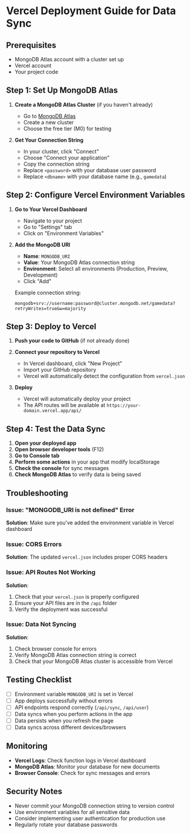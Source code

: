 # Vercel Deployment Guide for Data Sync

## Prerequisites
- MongoDB Atlas account with a cluster set up
- Vercel account
- Your project code

## Step 1: Set Up MongoDB Atlas

1. **Create a MongoDB Atlas Cluster** (if you haven't already)
   - Go to [MongoDB Atlas](https://cloud.mongodb.com)
   - Create a new cluster
   - Choose the free tier (M0) for testing

2. **Get Your Connection String**
   - In your cluster, click "Connect"
   - Choose "Connect your application"
   - Copy the connection string
   - Replace `<password>` with your database user password
   - Replace `<dbname>` with your database name (e.g., `gamedata`)

## Step 2: Configure Vercel Environment Variables

1. **Go to Your Vercel Dashboard**
   - Navigate to your project
   - Go to "Settings" tab
   - Click on "Environment Variables"

2. **Add the MongoDB URI**
   - **Name**: `MONGODB_URI`
   - **Value**: Your MongoDB Atlas connection string
   - **Environment**: Select all environments (Production, Preview, Development)
   - Click "Add"

   Example connection string:
   ```
   mongodb+srv://username:password@cluster.mongodb.net/gamedata?retryWrites=true&w=majority
   ```

## Step 3: Deploy to Vercel

1. **Push your code to GitHub** (if not already done)
2. **Connect your repository to Vercel**
   - In Vercel dashboard, click "New Project"
   - Import your GitHub repository
   - Vercel will automatically detect the configuration from `vercel.json`

3. **Deploy**
   - Vercel will automatically deploy your project
   - The API routes will be available at `https://your-domain.vercel.app/api/`

## Step 4: Test the Data Sync

1. **Open your deployed app**
2. **Open browser developer tools** (F12)
3. **Go to Console tab**
4. **Perform some actions** in your app that modify localStorage
5. **Check the console** for sync messages
6. **Check MongoDB Atlas** to verify data is being saved

## Troubleshooting

### Issue: "MONGODB_URI is not defined" Error
**Solution**: Make sure you've added the environment variable in Vercel dashboard

### Issue: CORS Errors
**Solution**: The updated `vercel.json` includes proper CORS headers

### Issue: API Routes Not Working
**Solution**: 
1. Check that your `vercel.json` is properly configured
2. Ensure your API files are in the `/api` folder
3. Verify the deployment was successful

### Issue: Data Not Syncing
**Solution**:
1. Check browser console for errors
2. Verify MongoDB Atlas connection string is correct
3. Check that your MongoDB Atlas cluster is accessible from Vercel

## Testing Checklist

- [ ] Environment variable `MONGODB_URI` is set in Vercel
- [ ] App deploys successfully without errors
- [ ] API endpoints respond correctly (`/api/sync`, `/api/user`)
- [ ] Data syncs when you perform actions in the app
- [ ] Data persists when you refresh the page
- [ ] Data syncs across different devices/browsers

## Monitoring

- **Vercel Logs**: Check function logs in Vercel dashboard
- **MongoDB Atlas**: Monitor your database for new documents
- **Browser Console**: Check for sync messages and errors

## Security Notes

- Never commit your MongoDB connection string to version control
- Use environment variables for all sensitive data
- Consider implementing user authentication for production use
- Regularly rotate your database passwords
